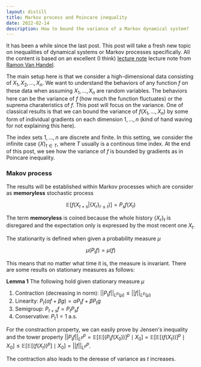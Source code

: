 ```yaml
---
layout: distill
title: Markov process and Poincare inequality
date: 2022-02-14
description: How to bound the variance of a Markov dynamical system?
---
```


It has been a while since the last post. This post will take a fresh new topic on inequalities of dynamical systems or Markov processes specifically. All the content is based on an excellent (I think) <a href="https://web.math.princeton.edu/~rvan/APC550.pdf"> lecture note</a> lecture note from <a href="https://web.math.princeton.edu/~rvan/">Ramon Van Handel</a>. 

The main setup here is that we consider a high-dimensional data consisting of $X_1, X_2, \dots, X_n$. We want to understand the behaviors of any function $f$ on these data when assuming $X_1, \dots, X_n$ are random variables. The behaviors here can be the variance of $f$ (how much the function fluctuates) or the suprema charateristics of $f$. This post will focus on the variance. 
One of classical results is that we can bound the variance of $f(X_1, \dots, X_n)$ by some form of individual gradients on each dimension $1, \dots, n$ (kind of hand waving for not explaining this here). 

The index sets $1, \dots, n$ are discrete and finite. In this setting, we consider the infinite case $\{X\}_{t\in T}$, where $T$ usually is a continous time index. At the end of this post, we see how the variance of $f$ is bounded by gradients as in Poincare inequality.

### Makov process
The results will be established within Markov processes which are consider as **memoryless** stochastic process

$$\mathbb{E}[f(X_{t+s}| \{X_r\}_{r\leq t})] = P_sf(X_t)$$

The term **memoryless** is coined because the whole history $\{X_{r}\}_{t}$ is disregared and the expectation only is expressed by the most recent one $X_t$. 

The stationarity is defined when given a probability measure $\mu$

$$\mu(P_tf) = \mu(f)$$

This means that no matter what time it is, the measure is invariant. There are some results on stationary measures as follows:

**Lemma 1** The following hold given stationary measure $\mu$ 
1. Contraction (decreasing in norm): $\lvert\lvert P_tf \rvert\rvert_{L^p(\mu)} \leq \lvert \lvert f \rvert\rvert_{L^p(\mu)}$
2. Linearity: $P_t(\alpha f + \beta g) = \alpha P_t f + \beta P_t g$
3. Semigroup: $P_{t+s}f = P_tP_s f$
4. Conservative: $P_t 1 = 1$ a.s.

For the constraction property, we can easily prove by Jensen's inequality and the tower property $\lvert\lvert P_tf\rvert \rvert_{L^p}^p = \mathbb{E}[\mathbb{E}[(P_tf(X_0))]^p\mid X_0] =\mathbb{E}[\mathbb{E}[(f(X_t))]^p\mid X_0] \leq  \mathbb{E}[\mathbb{E}[(f(X_t))^p]\mid X_0] = \lvert\lvert f\rvert \rvert_{L^p}^p$. 

The contraction also leads to the derease of variance as $t$ increases.




